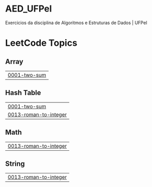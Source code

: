 # AED_UFPel
 Exercicios da disciplina de Algoritmos e Estruturas de Dados | UFPel

<!---LeetCode Topics Start-->
# LeetCode Topics
## Array
|  |
| ------- |
| [0001-two-sum](https://github.com/DLedebuhr/AED_UFPel/tree/master/0001-two-sum) |
## Hash Table
|  |
| ------- |
| [0001-two-sum](https://github.com/DLedebuhr/AED_UFPel/tree/master/0001-two-sum) |
| [0013-roman-to-integer](https://github.com/DLedebuhr/AED_UFPel/tree/master/0013-roman-to-integer) |
## Math
|  |
| ------- |
| [0013-roman-to-integer](https://github.com/DLedebuhr/AED_UFPel/tree/master/0013-roman-to-integer) |
## String
|  |
| ------- |
| [0013-roman-to-integer](https://github.com/DLedebuhr/AED_UFPel/tree/master/0013-roman-to-integer) |
<!---LeetCode Topics End-->